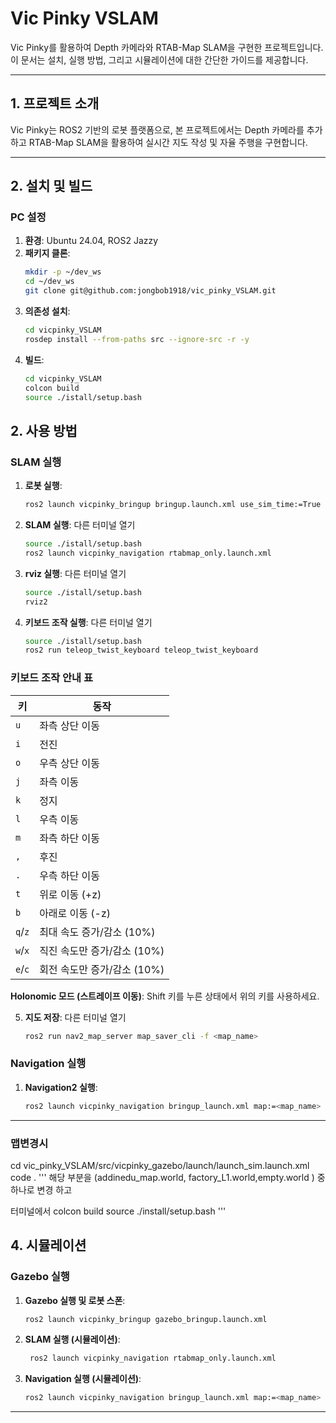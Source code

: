 # Vic Pinky VSLAM

Vic Pinky를 활용하여 Depth 카메라와 RTAB-Map SLAM을 구현한 프로젝트입니다. 이 문서는 설치, 실행 방법, 그리고 시뮬레이션에 대한 간단한 가이드를 제공합니다.

---

## 1. 프로젝트 소개

Vic Pinky는 ROS2 기반의 로봇 플랫폼으로, 본 프로젝트에서는 Depth 카메라를 추가하고 RTAB-Map SLAM을 활용하여 실시간 지도 작성 및 자율 주행을 구현합니다.

---

## 2. 설치 및 빌드

### PC 설정
1. **환경**: Ubuntu 24.04, ROS2 Jazzy
2. **패키지 클론**:
   ```bash
   mkdir -p ~/dev_ws
   cd ~/dev_ws
   git clone git@github.com:jongbob1918/vic_pinky_VSLAM.git
   ```
3. **의존성 설치**:
   ```bash
   cd vicpinky_VSLAM
   rosdep install --from-paths src --ignore-src -r -y
   ```
4. **빌드**:
   ```bash
   cd vicpinky_VSLAM
   colcon build
   source ./istall/setup.bash
   ```


## 2. 사용 방법

### SLAM 실행
1. **로봇 실행**:
   ```bash
   ros2 launch vicpinky_bringup bringup.launch.xml use_sim_time:=True
   ```
2. **SLAM 실행**:
다른 터미널 열기
   ```bash
   source ./istall/setup.bash
   ros2 launch vicpinky_navigation rtabmap_only.launch.xml
   ```
   
3. **rviz  실행**:
다른 터미널 열기
   ```bash
   source ./istall/setup.bash
   rviz2
   ```

4. **키보드 조작 실행**:
다른 터미널 열기
   ```bash
   source ./istall/setup.bash
   ros2 run teleop_twist_keyboard teleop_twist_keyboard 
   
   ```

### 키보드 조작 안내 표

| 키 | 동작 |
|----|------|
| `u` | 좌측 상단 이동 |
| `i` | 전진 |
| `o` | 우측 상단 이동 |
| `j` | 좌측 이동 |
| `k` | 정지 |
| `l` | 우측 이동 |
| `m` | 좌측 하단 이동 |
| `,` | 후진 |
| `.` | 우측 하단 이동 |
| `t` | 위로 이동 (+z) |
| `b` | 아래로 이동 (-z) |
| `q`/`z` | 최대 속도 증가/감소 (10%) |
| `w`/`x` | 직진 속도만 증가/감소 (10%) |
| `e`/`c` | 회전 속도만 증가/감소 (10%) |

**Holonomic 모드 (스트레이프 이동)**: Shift 키를 누른 상태에서 위의 키를 사용하세요.

   
5. **지도 저장**:
다른 터미널 열기
   ```bash
   ros2 run nav2_map_server map_saver_cli -f <map_name>
   ```

### Navigation 실행
1. **Navigation2 실행**:
   ```bash
   ros2 launch vicpinky_navigation bringup_launch.xml map:=<map_name>
   ```

---
### 맵변경시 
cd vic_pinky_VSLAM/src/vicpinky_gazebo/launch/launch_sim.launch.xml
code .
'''
<arg name="world_name" default="factory_L1.world"/>
해당 부분을 (addinedu_map.world, factory_L1.world,empty.world ) 중 하나로 변경 하고 

터미널에서
colcon build
source ./install/setup.bash
'''


## 4. 시뮬레이션

### Gazebo 실행
1. **Gazebo 실행 및 로봇 스폰**:
   ```bash
   ros2 launch vicpinky_bringup gazebo_bringup.launch.xml
   ```
2. **SLAM 실행 (시뮬레이션)**:
   ```bash
    ros2 launch vicpinky_navigation rtabmap_only.launch.xml
   ```
3. **Navigation 실행 (시뮬레이션)**:
   ```bash
   ros2 launch vicpinky_navigation bringup_launch.xml map:=<map_name> use_sim_time:=true
   ```

---

